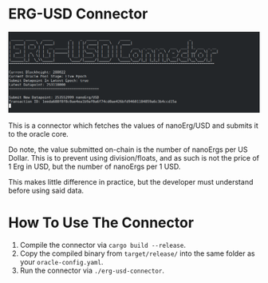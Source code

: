 # ERG-USD Connector

![](images/erg-usd-connector.png)


This is a connector which fetches the values of nanoErg/USD and submits it to the oracle core.

Do note, the value submitted on-chain is the number of nanoErgs per US Dollar. This is to prevent using division/floats, and as such is not the price of 1 Erg in USD, but the number of nanoErgs per 1 USD.

This makes little difference in practice, but the developer must understand before using said data.


# How To Use The Connector

1. Compile the connector via `cargo build --release`.
2. Copy the compiled binary from `target/release/` into the same folder as your `oracle-config.yaml`.
3. Run the connector via `./erg-usd-connector`.
